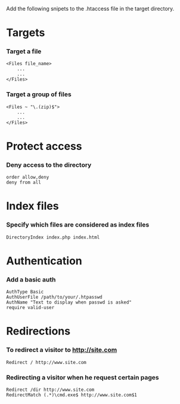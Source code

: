 Add the following snipets to the .htaccess file in the target directory.

Targets
=======

### Target a file

    <Files file_name>
        ...
        ...
    </Files>
    
### Target a group of files

    <Files ~ "\.(zip)$">
        ...
        ...
    </Files>
    

Protect access
==============

### Deny access to the directory

    order allow,deny
    deny from all
    

Index files
===========

### Specify which files are considered as index files

    DirectoryIndex index.php index.html
    
Authentication
==============

### Add a basic auth

    AuthType Basic
    AuthUserFile /path/to/your/.htpasswd
    AuthName "Text to display when passwd is asked"
    require valid-user
    
Redirections
============

### To redirect a visitor to http://site.com

    Redirect / http://www.site.com            
    
### Redirecting a visitor when he request certain pages

    Redirect /dir http://www.site.com
    RedirectMatch (.*)\cmd.exe$ http://www.site.com$1     
